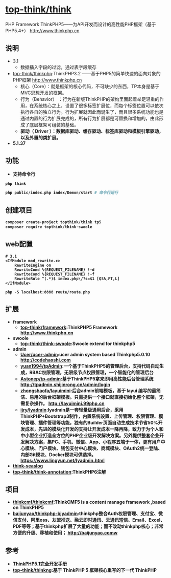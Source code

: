 # [top-think/think](https://github.com/top-think/think)

PHP Framework ThinkPHP5——为API开发而设计的高性能PHP框架（基于PHP5.4+） http://www.thinkphp.cn

## 说明

* 3.1
    - 数据插入字段的过滤，通过表字段缓存
* [top-think/thinkphp](https://github.com/top-think/thinkphp):ThinkPHP3.2 ——基于PHP5的简单快速的面向对象的PHP框架 http://www.thinkphp.cn
    - 核心（Core）：就是框架的核心代码，不可缺少的东西，TP本身是基于MVC思想开发的框架。
    - 行为（Behavior） ：行为在新版ThinkPHP的架构里面起着举足轻重的作用，在系统核心之上，设置了很多标签扩展位，而每个标签位置可以依次执行各自的独立行为。行为扩展就因此而诞生了，而且很多系统功能也是通过内置的行为扩展完成的，所有行为扩展都是可替换和增加的，由此形成了底层框架可组装的基础。<br><b>
    - 驱动（ Driver ）：数据库驱动、缓存驱动、标签库驱动和模板引擎驱动，以及外置的类扩展。
* 5.1.37

## 功能

* 支持命令行

```sh
php think

php public/index.php index/Demon/start # 命令行运行
```

## 创建项目

```sh
composer create-project topthink/think tp5
composer require topthink/think-swoole
```

## web配置

```
# 3.1
<IfModule mod_rewrite.c>
    RewriteEngine on
    RewriteCond %{REQUEST_FILENAME} !-d
    RewriteCond %{REQUEST_FILENAME} !-f
    RewriteRule ^(.*)$ index.php\/?s=$1 [QSA,PT,L]
</IfModule>

php -S localhost:8888 route/route.php
```

## 扩展

* framework
    - [top-think/framework](https://github.com/top-think/framework):ThinkPHP5 Framework http://www.thinkphp.cn
* swoole
    * [top-think/think-swoole](https://github.com/top-think/think-swoole):Swoole extend for thinkphp5
* admin
    * [Ucer/ucer-admin](https://github.com/Ucer/ucer-admin):ucer admin system based Thinkphp5.0.10 http://codehaoshi.com
    * [yuan1994/tpAdmin](https://github.com/yuan1994/tpAdmin):一个基于ThinkPHP5的管理后台，支持代码自动生成，RBAC权限管理，无限级节点权限管理，一个智能化的管理后台
    * [Astonep/tp-admin](https://github.com/Astonep/tp-admin):基于ThinkPHP5拿来即用高性能后台管理系统 http://tpadmin.shijinrong.cn/admin/login
    * [zhongshaofa/layuimini](https://github.com/zhongshaofa/layuimini):后台admin前端模板，基于 layui 编写的最简洁、易用的后台框架模板。只需提供一个接口就直接初始化整个框架，无需复杂操作。 http://layuimini.99php.cn
    * [ijry/lyadmin](https://github.com/ijry/lyadmin):lyadmin是一套轻量级通用后台，采用ThinkPHP+Bootstrap3制作，内置系统设置、上传管理、权限管理、模块管理、插件管理等功能，独有的Builder页面自动生成技术节省50%开发成本，先进的模块化开发的支持让开发成本一降再降，致力于为个人和中小型企业打造全方位的PHP企业级开发解决方案。另外提供整套企业开发解决方案，集PC、手机、微信、App、小程序五端于一体，更有用户中心模块、门户模块、钱包支付中心模块、商城模块、OAuth2统一登陆、内部Git模块、Docker模块可供选择。 https://www.lingyun.net/lyadmin.html
* [think-seaslog](https://github.com/top-think/think-seaslog)
* [top-think/think-annotation](https://github.com/top-think/think-annotation):ThinkPHP6注解

## 项目

* [thinkcmf/thinkcmf](https://github.com/thinkcmf/thinkcmf):ThinkCMF5 is a content manage framework ,based on ThinkPHP5
* [baijunyao/thinkphp-bjyadmin](https://github.com/baijunyao/thinkphp-bjyadmin):thinkphp整合Auth权限管理、支付宝、微信支付、阿里oss、友盟推送、融云即时通讯、云通讯短信、Email、Excel、PDF等等；基于thinkphp扩展了大量的功能；而不改动thinkphp核心；非常方便的升级、移植和使用； http://baijunyao.comw

## 参考

* [ThinkPHP5.1完全开发手册](https://www.kancloud.cn/manual/thinkphp5_1)
* [top-think/thinkng](https://github.com/top-think/thinkng):基于 ThinkPHP 5 框架核心重写的下一代 ThinkPHP
